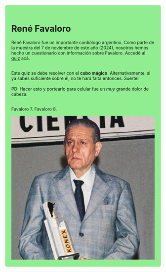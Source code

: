 <div style="background-color: lightgreen; padding: 20px; border-radius: 5px;">
  <h1>René Favaloro</h1>

  <p>René Favaloro fue un importante cardiólogo argentino. Como parte de la muestra del 7 de noviembre de este año (2024), nosotros hemos hecho un cuestionario con información sobre Favaloro. Accedé al <a href="favaloro_7.html">quiz</a> acá.</p>
  <br>Este quiz se debe resolver con el <b>cubo mágico</b>. Alternativamente, si ya sabés suficiente sobre él, no te hará falta entonces. Suerte!
  <br><br>PD: Hacer esto y portearlo para celular fue un <i>muy</i> grande dolor de cabeza.

  <br>Favaloro 7. Favaloro 8.
  
  <img src="favaloro_premio.jpg" alt="Favaloro">
</div>
